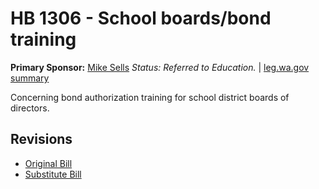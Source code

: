 # HB 1306 - School boards/bond training
**Primary Sponsor:** [Mike Sells](/person/leg/mike.sells.md)
*Status: Referred to Education.* | [leg.wa.gov summary](https://app.leg.wa.gov/billsummary?BillNumber=1306&Year=2021)

Concerning bond authorization training for school district boards of directors.

## Revisions
* [Original Bill](1/)
* [Substitute Bill](S/)